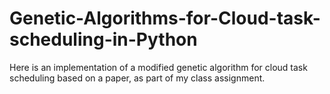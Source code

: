 # Genetic-Algorithms-for-Cloud-task-scheduling-in-Python
Here is an implementation of a modified genetic algorithm for cloud task scheduling based on a paper, as part of my class assignment. 
